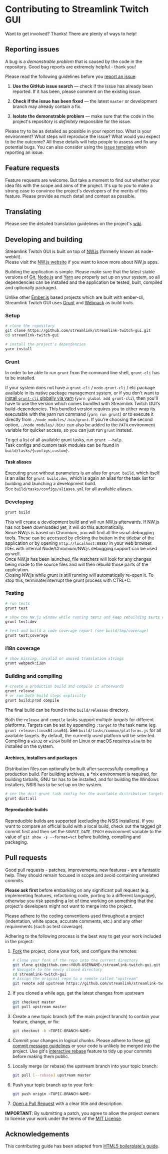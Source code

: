 # Contributing to Streamlink Twitch GUI

Want to get involved? Thanks! There are plenty of ways to help!


## Reporting issues

A bug is a *demonstrable problem* that is caused by the code in the repository. Good bug reports are extremely helpful - thank you!

Please read the following guidelines before you [report an issue][issues]:

1. **Use the GitHub issue search** — check if the issue has already been reported. If it has been, please comment on the existing issue.

2. **Check if the issue has been fixed** — the latest `master` or development branch may already contain a fix.

3. **Isolate the demonstrable problem** — make sure that the code in the project's repository is *definitely* responsible for the issue.

Please try to be as detailed as possible in your report too. What is your environment? What steps will reproduce the issue? What would you expect to be the outcome? All these details will help people to assess and fix any potential bugs. You can also consider using the [issue template][issue-template] when reporting an issue.


## Feature requests

Feature requests are welcome. But take a moment to find out whether your idea fits with the scope and aims of the project. It's up to *you* to make a strong case to convince the project's developers of the merits of this feature. Please provide as much detail and context as possible.


## Translating

Please see the detailed translation guidelines on the project's [wiki][wiki].


## Developing and building

Streamlink Twitch GUI is built on top of [NW.js][NW.js] (formerly known as node-webkit).  
Please visit the [NW.js website][NW.js-website] if you want to know more about NW.js apps.

Building the application is simple. Please make sure that the latest stable versions of [Git][Git], [Node.js][Node.js] and [Yarn][Yarn] are properly set up on your system, so all dependencies can be installed and the application be tested, built, compiled and optionally packaged.

Unlike other [Ember.js][Ember] based projects which are built with ember-cli, Streamlink Twitch GUI uses [Grunt][Gruntjs] and [Webpack][Webpack] as build tools.

### Setup

```bash
# clone the repository
git clone https://github.com/streamlink/streamlink-twitch-gui.git
cd streamlink-twitch-gui

# install the project's dependencies
yarn install
```

### Grunt

In order to be able to run `grunt` from the command line shell, `grunt-cli` has to be installed.

If your system does not have a `grunt-cli` / `node-grunt-cli` / etc package available in its native package management system, or if you don't want to [install `grunt-cli` globally via yarn][Yarn-global] (`yarn global add grunt-cli`), then you'll have to use the version which comes bundled with Streamlink Twitch GUI's build-dependencies. This bundled version requires you to either wrap its executable with the yarn run command (`yarn run grunt`) or to execute it directly from `./node_modules/.bin/grunt`. If you're choosing the second option, `./node_modules/.bin/` can also be added to the `PATH` environment variable for quicker access, so you can just run `grunt` instead.

To get a list of all available grunt tasks, run `grunt --help`.  
Task configs and custom task modules can be found in `build/tasks/{configs,custom}`.

#### Task aliases

Executing `grunt` without parameters is an alias for `grunt build`, which itself is an alias for `grunt build:dev`, which is again an alias for the task list for building and launching a development build.  
See `build/tasks/configs/aliases.yml` for all available aliases.

### Developing

```bash
grunt build
```

This will create a development build and will run NW.js afterwards. If NW.js has not been downloaded yet, it will do this automatically.  
Since NW.js is based on Chromium, you will find all the usual debugging tools. These can be accessed by clicking the button in the titlebar of the application or by opening `http://localhost:8888/` in your web browser. IDEs with internal Node/Chromium/NW.js debugging support can be used as well.  
Once NW.js has been launched, file watchers will look for any changes being made to the source files and will then rebuild those parts of the application.  
Closing NW.js while grunt is still running will automatically re-open it. To stop this, terminate/interrupt the grunt process with CTRL+C.

### Testing

```bash
# run tests
grunt test

# show the NW.js window while running tests and keep rebuilding tests on change
grunt test:dev

# test and build a code coverage report (see build/tmp/coverage)
grunt test:coverage
```

### I18n coverage

```bash
# show missing, invalid or unused translation strings
grunt webpack:i18n
```

### Building and compiling

```bash
# create a production build and compile it afterwards
grunt release
# or run both build steps explicitly
grunt build:prod compile
```

The final build can be found in the `build/releases` directory.

Both the `release` and `compile` tasks support multiple *targets* for different platforms. Targets can be set by appending `:target` to the task name (eg. `grunt release:linux64:osx64`). See `build/tasks/common/platforms.js` for all available targets. By default, the currently used platform will be selected. Compiling a `win32` or `win64` build on Linux or macOS requires `wine` to be installed on the system.

#### Archives, installers and packages

Distribution files can optionally be built after successfully compiling a production build. For building archives, a *nix environment is required, for building tarballs, GNU tar has to be installed, and for building the Windows installers, NSIS has to be set up on the system.

```bash
# see the dist grunt task config for the available distribution targets
grunt dist:all
```

#### Reproducible builds

Reproducible builds are supported (excluding the NSIS installers). If you want to compare an official build with a local build, check out the tagged git commit first and then set the `SOURCE_DATE_EPOCH` environment variable to the value of `git show -s --format=%ct` before building, compiling and packaging.


## Pull requests

Good pull requests - patches, improvements, new features - are a fantastic help. They should remain focused in scope and avoid containing unrelated commits.

**Please ask first** before embarking on any significant pull request (e.g. implementing features, refactoring code, porting to a different language), otherwise you risk spending a lot of time working on something that the project's developers might not want to merge into the project.

Please adhere to the coding conventions used throughout a project (indentation, white space, accurate comments, etc.) and any other requirements (such as test coverage).

Adhering to the following process is the best way to get your work included in the project:

1. [Fork][howto-fork] the project, clone your fork, and configure the remotes:
   ```bash
   # Clone your fork of the repo into the current directory
   git clone git@github.com:<YOUR-USERNAME>/streamlink-twitch-gui.git
   # Navigate to the newly cloned directory
   cd streamlink-twitch-gui
   # Assign the original repo to a remote called "upstream"
   git remote add upstream https://github.com/streamlink/streamlink-twitch-gui.git
   ```

2. If you cloned a while ago, get the latest changes from upstream
   ```bash
   git checkout master
   git pull upstream master
   ```

3. Create a new topic branch (off the main project branch) to contain your feature, change, or fix:
   ```bash
   git checkout -b <TOPIC-BRANCH-NAME>
   ```

4. Commit your changes in logical chunks. Please adhere to these [git commit message guidelines][howto-format-commits] or your code is unlikely be merged into the project. Use git's [interactive rebase][howto-rebase] feature to tidy up your commits before making them public.

5. Locally merge (or rebase) the upstream branch into your topic branch:
   ```bash
   git pull [--rebase] upstream master
   ```

6. Push your topic branch up to your fork:
   ```bash
   git push origin <TOPIC-BRANCH-NAME>
   ```

7. [Open a Pull Request][howto-open-pull-requests] with a clear title and description.

**IMPORTANT**: By submitting a patch, you agree to allow the project owners to license your work 
under the terms of the [MIT License][license].


## Acknowledgements

This contributing guide has been adapted from [HTML5 boilerplate's guide][ref-h5bp].


  [license]: https://github.com/streamlink/streamlink-twitch-gui/blob/master/LICENSE
  [issues]: https://github.com/streamlink/streamlink-twitch-gui/issues
  [issue-template]: https://github.com/streamlink/streamlink-twitch-gui/blob/master/ISSUE_TEMPLATE.md
  [wiki]: https://github.com/streamlink/streamlink-twitch-gui/wiki
  [howto-fork]: https://help.github.com/articles/fork-a-repo
  [howto-rebase]: https://help.github.com/articles/interactive-rebase
  [howto-format-commits]: http://tbaggery.com/2008/04/19/a-note-about-git-commit-messages.html
  [howto-open-pull-requests]: https://help.github.com/articles/using-pull-requests
  [NW.js]: https://github.com/nwjs/nw.js
  [NW.js-website]: https://nwjs.io
  [Git]: https://git-scm.com
  [Node.js]: https://nodejs.org
  [Yarn]: https://classic.yarnpkg.com/lang/en/
  [Yarn-global]: https://classic.yarnpkg.com/en/docs/cli/global
  [Ember]: https://emberjs.com/
  [Gruntjs]: http://gruntjs.com
  [Webpack]: https://webpack.github.io
  [ref-h5bp]: https://github.com/h5bp/html5-boilerplate/blob/master/CONTRIBUTING.md
